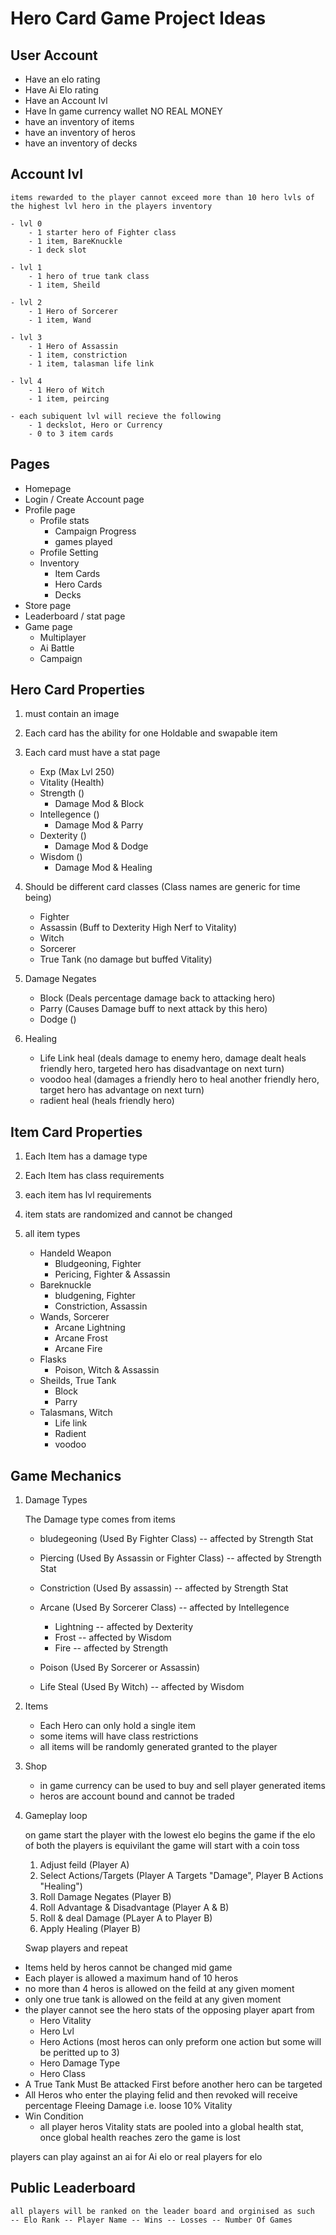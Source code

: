 # Hero Card Game Project Ideas

## User Account 

- Have an elo rating
- Have Ai Elo rating
- Have an Account lvl
- Have In game currency wallet NO REAL MONEY
- have an inventory of items 
- have an inventory of heros
- have an inventory of decks

## Account lvl
    items rewarded to the player cannot exceed more than 10 hero lvls of the highest lvl hero in the players inventory

    - lvl 0
        - 1 starter hero of Fighter class
        - 1 item, BareKnuckle
        - 1 deck slot

    - lvl 1
        - 1 hero of true tank class
        - 1 item, Sheild

    - lvl 2
        - 1 Hero of Sorcerer
        - 1 item, Wand

    - lvl 3 
        - 1 Hero of Assassin
        - 1 item, constriction 
        - 1 item, talasman life link

    - lvl 4 
        - 1 Hero of Witch
        - 1 item, peircing
    
    - each subiquent lvl will recieve the following
        - 1 deckslot, Hero or Currency 
        - 0 to 3 item cards 

## Pages

- Homepage
- Login / Create Account page
- Profile page
    - Profile stats
        - Campaign Progress
        - games played
    - Profile Setting
    - Inventory
        - Item Cards
        - Hero Cards
        - Decks
- Store page
- Leaderboard / stat page
- Game page
    - Multiplayer
    - Ai Battle
    - Campaign

## Hero Card Properties

1. must contain an image

2. Each card has the ability for one Holdable and swapable item

3. Each card must have a stat page

    - Exp (Max Lvl 250)
    - Vitality (Health)
    - Strength ()
        - Damage Mod & Block
    - Intellegence ()
        - Damage Mod & Parry
    - Dexterity ()
        - Damage Mod & Dodge
    - Wisdom ()
        - Damage Mod & Healing

4. Should be different card classes (Class names are generic for time being)

    - Fighter
    - Assassin (Buff to Dexterity High Nerf to Vitality)
    - Witch
    - Sorcerer
    - True Tank (no damage but buffed Vitality)

5. Damage Negates
    
    - Block (Deals percentage damage back to attacking hero)
    - Parry (Causes Damage buff to next attack by this hero)
    - Dodge ()

6. Healing
    
    - Life Link heal (deals damage to enemy hero, damage dealt heals friendly hero, targeted hero has disadvantage on next turn)
    - voodoo heal (damages a friendly hero to heal another friendly hero, target hero has advantage on next turn)
    - radient heal (heals friendly hero)

## Item Card Properties

1. Each Item has a damage type 

2. Each Item has class requirements 

3. each item has lvl requirements

4. item stats are randomized and cannot be changed 

4. all item types
    - Handeld Weapon
        - Bludgeoning, Fighter
        - Pericing, Fighter & Assassin
    - Bareknuckle
        - bludgening, Fighter
        - Constriction, Assassin
    - Wands, Sorcerer 
        - Arcane Lightning
        - Arcane Frost
        - Arcane Fire
    - Flasks
        - Poison, Witch & Assassin
    - Sheilds, True Tank
        - Block
        - Parry
    - Talasmans, Witch
        - Life link
        - Radient
        - voodoo
## Game Mechanics

1. Damage Types

    The Damage type comes from items
        
    - bludegeoning (Used By Fighter Class) -- affected by Strength Stat

    - Piercing (Used By Assassin or Fighter Class) -- affected by Strength Stat

    - Constriction (Used By assassin) -- affected by Strength Stat

    - Arcane (Used By Sorcerer Class) -- affected by Intellegence
        - Lightning -- affected by Dexterity
        - Frost -- affected by Wisdom
        - Fire -- affected by Strength

    - Poison (Used By Sorcerer or Assassin)

    - Life Steal (Used By Witch) -- affected by Wisdom

2. Items

    - Each Hero can only hold a single item 
    - some items will have class restrictions
    - all items will be randomly generated granted to the player

3. Shop 

    - in game currency can be used to buy and sell player generated items
    - heros are account bound and cannot be traded

4. Gameplay loop

    on game start the player with the lowest elo begins the game if the elo of both the players is equivilant
    the game will start with a coin toss

    1. Adjust feild (Player A)
    2. Select Actions/Targets (Player A Targets "Damage", Player B Actions "Healing")
    3. Roll Damage Negates (Player B)
    4. Roll Advantage & Disadvantage (Player A & B)
    5. Roll & deal Damage (PLayer A to Player B)
    6. Apply Healing (Player B)

    Swap players and repeat

- Items held by heros cannot be changed mid game
- Each player is allowed a maximum hand of 10 heros
- no more than 4 heros is allowed on the feild at any given moment 
- only one true tank is allowed on the feild at any given moment
- the player cannot see the hero stats of the opposing player apart from
    - Hero Vitality
    - Hero Lvl
    - Hero Actions (most heros can only preform one action but some will be peritted up to 3)
    - Hero Damage Type
    - Hero Class
- A True Tank Must Be attacked First before another hero can be targeted
- All Heros who enter the playing felid and then revoked will receive percentage Fleeing Damage i.e. loose 10% Vitality
- Win Condition
    - all player heros Vitality stats are pooled into a global health stat, once global health reaches zero the game is lost


players can play against an ai for Ai elo or real players for elo

## Public Leaderboard
    all players will be ranked on the leader board and orginised as such
    -- Elo Rank -- Player Name -- Wins -- Losses -- Number Of Games
